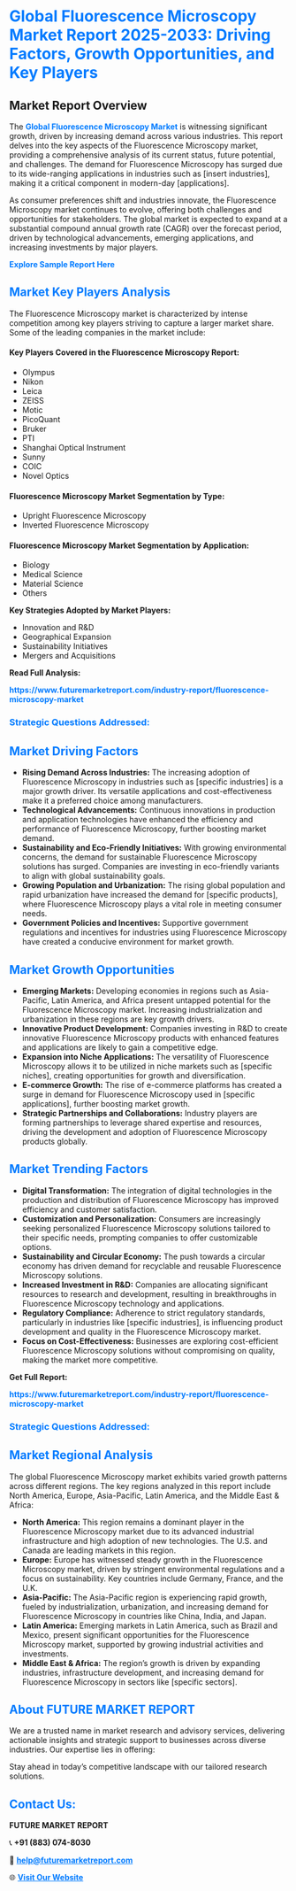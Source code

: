 <h1 style="color: #007BFF;">Global Fluorescence Microscopy Market Report 2025-2033: Driving Factors, Growth Opportunities, and Key Players</h1>

<section id="overview">
<h2>Market Report Overview</h2>
<p>The <a href="https://www.futuremarketreport.com/industry-report/fluorescence-microscopy-market" style="color: #007BFF; text-decoration: none;"><strong>Global Fluorescence Microscopy Market</strong></a> is witnessing significant growth, driven by increasing demand across various industries. This report delves into the key aspects of the Fluorescence Microscopy market, providing a comprehensive analysis of its current status, future potential, and challenges. The demand for Fluorescence Microscopy has surged due to its wide-ranging applications in industries such as [insert industries], making it a critical component in modern-day [applications].</p>
<p>As consumer preferences shift and industries innovate, the Fluorescence Microscopy market continues to evolve, offering both challenges and opportunities for stakeholders. The global market is expected to expand at a substantial compound annual growth rate (CAGR) over the forecast period, driven by technological advancements, emerging applications, and increasing investments by major players.</p>
</section>

<section id="overview">
<p><a href="https://www.futuremarketreport.com/request-sample/reportId=61226" style="color: #007BFF; text-decoration: none;"><strong>Explore Sample Report Here</strong></a></p>
</section>

<section id="key-players">
<h2 style="color: #007BFF;">Market Key Players Analysis</h2>
<p>The Fluorescence Microscopy market is characterized by intense competition among key players striving to capture a larger market share. Some of the leading companies in the market include:</p>
<h4>Key Players Covered in the Fluorescence Microscopy Report:</h4>
<ul><li>Olympus</li><li>Nikon</li><li>Leica</li><li>ZEISS</li><li>Motic</li><li>PicoQuant</li><li>Bruker</li><li>PTI</li><li>Shanghai Optical Instrument</li><li>Sunny</li><li>COIC</li><li>Novel Optics</li></ul>
<h4>Fluorescence Microscopy Market Segmentation by Type:</h4>
<ul><li>Upright Fluorescence Microscopy</li><li>Inverted Fluorescence Microscopy</li></ul>

<h4>Fluorescence Microscopy Market Segmentation by Application:</h4>
<ul><li>Biology</li><li>Medical Science</li><li>Material Science</li><li>Others</li></ul>
<p><strong>Key Strategies Adopted by Market Players:</strong></p>
<ul>
<li>Innovation and R&D</li>
<li>Geographical Expansion</li>
<li>Sustainability Initiatives</li>
<li>Mergers and Acquisitions</li>
</ul>
</section>

<section>
<p><strong>Read Full Analysis: </strong></p><a href="https://www.futuremarketreport.com/industry-report/fluorescence-microscopy-market" style="color: #007BFF; text-decoration: none;"><strong>https://www.futuremarketreport.com/industry-report/fluorescence-microscopy-market</strong></a>
<h3 style="color: #007BFF;">Strategic Questions Addressed:</h3>
</section>

<section id="driving-factors">
<h2 style="color: #007BFF;">Market Driving Factors</h2>
<ul>
<li><strong>Rising Demand Across Industries:</strong> The increasing adoption of Fluorescence Microscopy in industries such as [specific industries] is a major growth driver. Its versatile applications and cost-effectiveness make it a preferred choice among manufacturers.</li>
<li><strong>Technological Advancements:</strong> Continuous innovations in production and application technologies have enhanced the efficiency and performance of Fluorescence Microscopy, further boosting market demand.</li>
<li><strong>Sustainability and Eco-Friendly Initiatives:</strong> With growing environmental concerns, the demand for sustainable Fluorescence Microscopy solutions has surged. Companies are investing in eco-friendly variants to align with global sustainability goals.</li>
<li><strong>Growing Population and Urbanization:</strong> The rising global population and rapid urbanization have increased the demand for [specific products], where Fluorescence Microscopy plays a vital role in meeting consumer needs.</li>
<li><strong>Government Policies and Incentives:</strong> Supportive government regulations and incentives for industries using Fluorescence Microscopy have created a conducive environment for market growth.</li>
</ul>
</section>

<section id="growth-opportunities">
<h2 style="color: #007BFF;">Market Growth Opportunities</h2>
<ul>
<li><strong>Emerging Markets:</strong> Developing economies in regions such as Asia-Pacific, Latin America, and Africa present untapped potential for the Fluorescence Microscopy market. Increasing industrialization and urbanization in these regions are key growth drivers.</li>
<li><strong>Innovative Product Development:</strong> Companies investing in R&D to create innovative Fluorescence Microscopy products with enhanced features and applications are likely to gain a competitive edge.</li>
<li><strong>Expansion into Niche Applications:</strong> The versatility of Fluorescence Microscopy allows it to be utilized in niche markets such as [specific niches], creating opportunities for growth and diversification.</li>
<li><strong>E-commerce Growth:</strong> The rise of e-commerce platforms has created a surge in demand for Fluorescence Microscopy used in [specific applications], further boosting market growth.</li>
<li><strong>Strategic Partnerships and Collaborations:</strong> Industry players are forming partnerships to leverage shared expertise and resources, driving the development and adoption of Fluorescence Microscopy products globally.</li>
</ul>
</section>

<section id="trending-factors">
<h2 style="color: #007BFF;">Market Trending Factors</h2>
<ul>
<li><strong>Digital Transformation:</strong> The integration of digital technologies in the production and distribution of Fluorescence Microscopy has improved efficiency and customer satisfaction.</li>
<li><strong>Customization and Personalization:</strong> Consumers are increasingly seeking personalized Fluorescence Microscopy solutions tailored to their specific needs, prompting companies to offer customizable options.</li>
<li><strong>Sustainability and Circular Economy:</strong> The push towards a circular economy has driven demand for recyclable and reusable Fluorescence Microscopy solutions.</li>
<li><strong>Increased Investment in R&D:</strong> Companies are allocating significant resources to research and development, resulting in breakthroughs in Fluorescence Microscopy technology and applications.</li>
<li><strong>Regulatory Compliance:</strong> Adherence to strict regulatory standards, particularly in industries like [specific industries], is influencing product development and quality in the Fluorescence Microscopy market.</li>
<li><strong>Focus on Cost-Effectiveness:</strong> Businesses are exploring cost-efficient Fluorescence Microscopy solutions without compromising on quality, making the market more competitive.</li>
</ul>
</section>

<section>
<p><strong>Get Full Report: </strong></p><a href="https://www.futuremarketreport.com/industry-report/fluorescence-microscopy-market" style="color: #007BFF; text-decoration: none;"><strong>https://www.futuremarketreport.com/industry-report/fluorescence-microscopy-market</strong></a>
<h3 style="color: #007BFF;">Strategic Questions Addressed:</h3>
</section>


<section id="regional-analysis">
<h2 style="color: #007BFF;">Market Regional Analysis</h2>
<p>The global Fluorescence Microscopy market exhibits varied growth patterns across different regions. The key regions analyzed in this report include North America, Europe, Asia-Pacific, Latin America, and the Middle East & Africa:</p>
<ul>
<li><strong>North America:</strong> This region remains a dominant player in the Fluorescence Microscopy market due to its advanced industrial infrastructure and high adoption of new technologies. The U.S. and Canada are leading markets in this region.</li>
<li><strong>Europe:</strong> Europe has witnessed steady growth in the Fluorescence Microscopy market, driven by stringent environmental regulations and a focus on sustainability. Key countries include Germany, France, and the U.K.</li>
<li><strong>Asia-Pacific:</strong> The Asia-Pacific region is experiencing rapid growth, fueled by industrialization, urbanization, and increasing demand for Fluorescence Microscopy in countries like China, India, and Japan.</li>
<li><strong>Latin America:</strong> Emerging markets in Latin America, such as Brazil and Mexico, present significant opportunities for the Fluorescence Microscopy market, supported by growing industrial activities and investments.</li>
<li><strong>Middle East & Africa:</strong> The region’s growth is driven by expanding industries, infrastructure development, and increasing demand for Fluorescence Microscopy in sectors like [specific sectors].</li>
</ul>
</section>

<footer>
<h2 style="color: #007BFF;">About FUTURE MARKET REPORT</h2>
<p>We are a trusted name in market research and advisory services, delivering actionable insights and strategic support to businesses across diverse industries. Our expertise lies in offering:</p>

<p>Stay ahead in today’s competitive landscape with our tailored research solutions.</p>

<h2 style="color: #007BFF;">Contact Us:</h2>
<p><strong>FUTURE MARKET REPORT</strong></p>
<p>📞 <strong>+91 (883) 074-8030</strong></p>
<p>📧 <strong><a href="mailto:help@futuremarketreport.com" style="color: #007BFF;">help@futuremarketreport.com</a></strong></p>
<p>🌐 <strong><a href="https://www.futuremarketreport.com/" style="color: #007BFF;">Visit Our Website</a></strong></p>
</footer>
